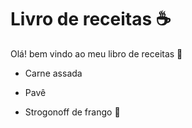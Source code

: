 # Livro de receitas :coffee:

Olá! bem vindo ao meu libro de receitas :wave:

- Carne assada

- Pavê

- Strogonoff de frango :chicken:

  

